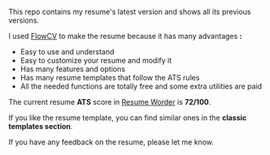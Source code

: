 This repo contains my resume's latest version and shows all its previous versions.

I used [FlowCV](https://app.flowcv.com/dashboard) to make the resume because it has many advantages **:**
 - Easy to use and understand
 - Easy to customize your resume and modify it
 - Has many features and options
 - Has many resume templates that follow the ATS rules
 - All the needed functions are totally free and some extra utilities are paid

The current resume **ATS** score in [Resume Worder](https://resumeworded.com/) is **72/100**.

If you like the resume template, you can find similar ones in the **classic templates section**.

If you have any feedback on the resume, please let me know.
